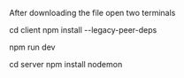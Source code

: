 After downloading the file
open two terminals

<!-- *Terminal one: Client -->

cd client
npm install --legacy-peer-deps

<!-- (--legacy-peer-deps ) this help you to forcefully install or uninstall some packages in this project -->

npm run dev

<!-- * Terminal Two: Server -->

cd server
npm install
nodemon
